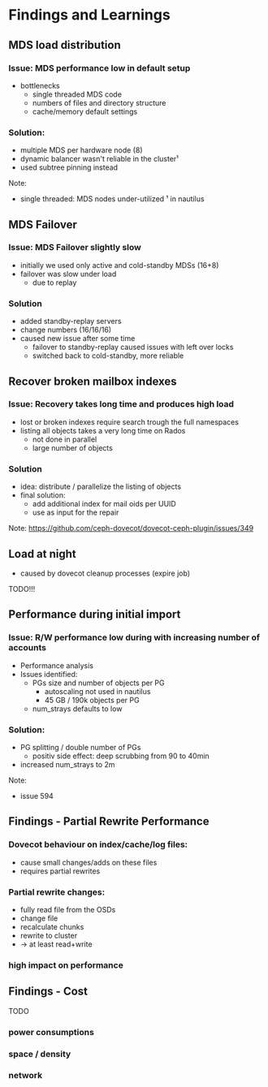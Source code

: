 <!-- .slide: data-state="section-break" id="section-break-7.1" data-timing="10s" -->
# Findings and Learnings


<!-- .slide: data-state="normal" id="findings-1" data-timing="20s" data-menu-title="PoC" -->
## MDS load distribution

### Issue: MDS performance low in default setup

* bottlenecks
  * single threaded MDS code
  * numbers of files and directory structure
  * cache/memory default settings

### Solution:
  * multiple MDS per hardware node (8)
  * dynamic balancer wasn't reliable in the cluster¹
  * used subtree pinning instead

Note: 
* single threaded: MDS nodes under-utilized
¹ in nautilus


<!-- .slide: data-state="normal" id="findings-2" data-timing="20s" data-menu-title="PoC" -->
## MDS Failover

### Issue: MDS Failover slightly slow

* initially we used only active and cold-standby MDSs (16+8)
* failover was slow under load
  * due to replay

### Solution
* added standby-replay servers
* change numbers (16/16/16)
* caused new issue after some time 
  * failover to standby-replay caused issues with left over locks
  * switched back to cold-standby, more reliable


<!-- .slide: data-state="normal" id="findings-3" data-timing="20s" data-menu-title="PoC" -->
## Recover broken mailbox indexes

### Issue: Recovery takes long time and produces high load

* lost or broken indexes require search trough the full namespaces
* listing all objects takes a very long time on Rados
  * not done in parallel
  * large number of objects

### Solution

* idea: distribute / parallelize the listing of objects
* final solution:
  * add additional index for mail oids per UUID
  * use as input for the repair

Note: https://github.com/ceph-dovecot/dovecot-ceph-plugin/issues/349


<!-- .slide: data-state="normal" id="findings-4" data-timing="20s" data-menu-title="PoC" -->
## Load at night 

* caused by dovecot cleanup processes (expire job)

TODO!!!

<!-- .slide: data-state="normal" id="findings-5" data-timing="20s" data-menu-title="PoC" -->
## Performance during initial import

### Issue: R/W performance low during with increasing number of accounts

* Performance analysis
* Issues identified:
  * PGs size and number of objects per PG
    * autoscaling not used in nautilus
    * 45 GB / 190k objects per PG
  * num_strays defaults to low

### Solution:
  * PG splitting / double number of PGs
    * positiv side effect: deep scrubbing from 90 to 40min
  * increased num_strays to 2m

Note:
* issue 594


<!-- .slide: data-state="normal" id="findings-8" data-timing="20s" data-menu-title="Findings - Partial Rewrite" -->
## Findings - Partial Rewrite Performance

### Dovecot behaviour on index/cache/log files: <!-- .element: class="fragment" data-fragment-index="1" -->
  * cause small changes/adds on these files <!-- .element: class="fragment" data-fragment-index="1" -->
  * requires partial rewrites <!-- .element: class="fragment" data-fragment-index="1" -->

### Partial rewrite changes: <!-- .element: class="fragment" data-fragment-index="2" -->
  * fully read file from the OSDs <!-- .element: class="fragment" data-fragment-index="2" -->
  * change file <!-- .element: class="fragment" data-fragment-index="2" -->
  * recalculate chunks <!-- .element: class="fragment" data-fragment-index="2" -->
  * rewrite to cluster <!-- .element: class="fragment" data-fragment-index="2" -->
  * -> at least read+write <!-- .element: class="fragment" data-fragment-index="2" -->

### high impact on performance <!-- .element: class="fragment" data-fragment-index="3" -->


<!-- .slide: data-state="normal" id="findings-10" data-timing="20s" data-menu-title="Findings - Recovery Performance" -->
## Findings - Cost

TODO

### power consumptions
### space / density
### network
